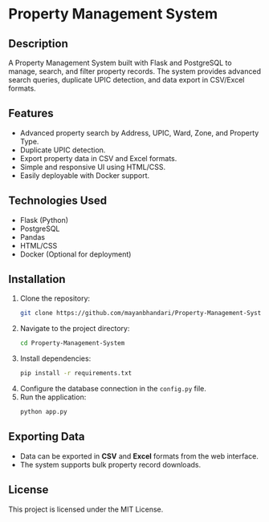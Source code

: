 # Property Management System

## Description
A Property Management System built with Flask and PostgreSQL to manage, search, and filter property records. The system provides advanced search queries, duplicate UPIC detection, and data export in CSV/Excel formats.

## Features
- Advanced property search by Address, UPIC, Ward, Zone, and Property Type.
- Duplicate UPIC detection.
- Export property data in CSV and Excel formats.
- Simple and responsive UI using HTML/CSS.
- Easily deployable with Docker support.

## Technologies Used
- Flask (Python)
- PostgreSQL
- Pandas
- HTML/CSS
- Docker (Optional for deployment)

## Installation
1. Clone the repository:
   ```bash
   git clone https://github.com/mayanbhandari/Property-Management-System.git
   ```
2. Navigate to the project directory:
   ```bash
   cd Property-Management-System
   ```
3. Install dependencies:
   ```bash
   pip install -r requirements.txt
   ```
4. Configure the database connection in the `config.py` file.
5. Run the application:
   ```bash
   python app.py
   ```

## Exporting Data
- Data can be exported in **CSV** and **Excel** formats from the web interface.
- The system supports bulk property record downloads.

## License
This project is licensed under the MIT License.
